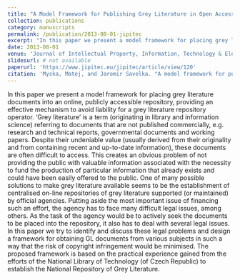 ```yaml
---
title: "A Model Framework for Publishing Grey Literature in Open Access"
collection: publications
category: manuscripts
permalink: /publication/2013-08-01-jipitec
excerpt: "In this paper we present a model framework for placing grey literature documents into an online, publicly accessible repository, providing an effective mechanism to avoid liability for a grey literature repository operator."
date: 2013-08-01
venue: 'Journal of Intellectual Property, Information, Technology & Electronic Communication Law'
slidesurl: # not available
paperurl: 'https://www.jipitec.eu/jipitec/article/view/120'
citation: 'Myska, Matej, and Jaromir Savelka. "A model framework for publishing grey literature in open access." <i>J. Intell. Prop. Info. Tech. & Elec. Com. L. 4</i> (2013): 104.'
---
```


In this paper we present a model framework for placing grey literature documents into an online, publicly accessible repository, providing an effective mechanism to avoid liability for a grey literature repository operator. ‘Grey literature’ is a term (originating in library and information science) referring to documents that are not published commercially, e.g. research and technical reports, governmental documents and working papers. Despite their undeniable value (usually derived from their originality and from containing recent and up-to-date information), these documents are often difficult to access. This creates an obvious problem of not providing the public with valuable information associated with the necessity to fund the production of particular information that already exists and could have been easily offered to the public. One of many possible solutions to make grey literature available seems to be the establishment of centralised on-line repositories of grey literature supported (or maintained) by official agencies. Putting aside the most important issue of financing such an effort, the agency has to face many difficult legal issues, among others. As the task of the agency would be to actively seek the documents to be placed into the repository, it also has to deal with several legal issues. In this paper we try to identify and discuss these legal problems and design a framework for obtaining GL documents from various subjects in such a way that the risk of copyright infringement would be minimised. The proposed framework is based on the practical experience gained from the efforts of the National Library of Technology (of Czech Republic) to establish the National Repository of Grey Literature.